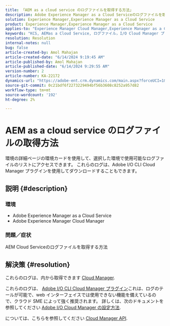 ```yaml
---
title: 「AEM as a cloud service のログファイルを取得する方法」
description: Adobe Experience Manager as a Cloud Serviceのログファイルを取得する方法について説明します。
solution: Experience Manager,Experience Manager as a Cloud Service
product: Experience Manager,Experience Manager as a Cloud Service
applies-to: "Experience Manager Cloud Manager,Experience Manager as a Cloud Service"
keywords: "KCS, AEMas a Cloud Service, ログファイル，I/O Cloud Manager プラグイン，AEMaaCS, プラグイン，API"
resolution: Resolution
internal-notes: null
bug: false
article-created-by: Amol Mahajan
article-created-date: "6/14/2024 9:19:45 AM"
article-published-by: Amol Mahajan
article-published-date: "6/14/2024 9:29:55 AM"
version-number: 2
article-number: KA-22172
dynamics-url: "https://adobe-ent.crm.dynamics.com/main.aspx?forceUCI=1&pagetype=entityrecord&etn=knowledgearticle&id=4c77f839-2f2a-ef11-840b-000d3a34c086"
source-git-commit: 0c21bdf6f2273229494bf56b3608c8252a957d82
workflow-type: tm+mt
source-wordcount: '192'
ht-degree: 2%

---
```


# AEM as a cloud service のログファイルの取得方法


環境の詳細ページの環境カードを使用して、選択した環境で使用可能なログファイルのリストにアクセスできます。 これらのログは、Adobe I/O CLI Cloud Manager プラグインを使用してダウンロードすることもできます。

## 説明 {#description}


### <b>環境</b>

- Adobe Experience Manager as a Cloud Service
- Adobe Experience Manager Cloud Manager




### <b>問題／症状</b>

AEM Cloud Serviceのログファイルを取得する方法


## 解決策 {#resolution}


これらのログは、内から取得できます [Cloud Manager](https://experienceleague.adobe.com/docs/experience-manager-cloud-service/content/implementing/using-cloud-manager/manage-logs.html?lang=en).

これらのログは、 [Adobe I/O CLI Cloud Manager プラグイン](https://github.com/adobe/aio-cli-plugin-cloudmanager)これは、ログのテールが可能で、web インターフェイスでは使用できない機能を備えているので、クラウド SME によって強く推奨されます。 詳しくは、次のドキュメントを参照してください [Adobe I/O Cloud Manager の設定方法](https://experienceleaguecommunities.adobe.com/t5/adobe-experience-manager/setting-up-adobe-i-o-cli-for-cloud-manager-aem-community-blog/m-p/380156).

については、こちらを参照してください [Cloud Manager API](https://developer.adobe.com/experience-cloud/cloud-manager/reference/api/#operation/getEnvironmentLogs).
